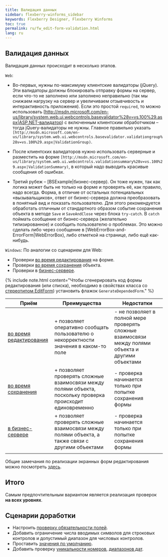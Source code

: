 ```yaml
---
title: Валидация данных
sidebar: flexberry-winforms_sidebar
keywords: Flexberry Designer, Flexberry Winforms
toc: true
permalink: ru/fw_edit-form-validation.html
lang: ru
---
```


## Валидация данных

Валидация данных происходит в несколько этапов.

`Web`:
* Во-первых, нужны по-максимуму клиентские валидаторы (jQuery). Эти валидаторы должны блокировать отправку формы на сервер, если что-то не заполнено или заполнено неправильно (так мы снижаем нагрузку на сервер и увеличиваем отзывчивость и интерактивность приложения). Если это простой `required`, то можно использовать [http://msdn.microsoft.com/en-us/library/system.web.ui.webcontrols.basevalidator%28v=vs.100%29.aspx|ASP.NET-валидатор) с включенным клиентским обработчиком – тогда jQuery-валидаторы не нужны. Главное правильно указать `[http://msdn.microsoft.com/en-us/library/system.web.ui.webcontrols.basevalidator.validationgroup%28v=vs.100%29.aspx|ValidationGroup)`. 


* После клиентских валидаторов нужно использовать серверные и разместить на форме `[http://msdn.microsoft.com/en-us/library/system.web.ui.webcontrols.validationsummary%28v=vs.100%29.aspx|ValidationSummary)`, в который надо выводить красивые сообщения об ошибках. 


* Третий рубеж – [BSExample|бизнес-сервер). Он тоже нужен, так как логика может быть не только на форме и проверять её, как правило, надо всегда. Форма, в отличие от остальных потенциальных «вызывальщиков», ответ от бизнес-сервера должна преобразовать в понятный вид и показать пользователю. Для этого рекомендуется обработать отличным от стандартного образом событие сохранения объекта в методе `Save` и `SaveAndClose` через блока `try-catch`. В `catch` поймать сообщение от бизнес-сервера (желательно типизированное) и сообщить пользователю о проблемах. Это можно сделать либо через сообщение в [WebErrorBox-and-ErrorForm|WebErrorBox), либо отметкой на странице, либо ещё как-нибудь.

`Windows`:
По аналогии со сценарием для Web:
* Проверки [во время редактирования](fw_check-form-field-during-edit.html) на форме.
* Проверки [во время сохранения](fw_check-form-field-during-save.html) объекта.
* Проверки в [бизнес-сервере](BSExample.html).

{% include note.html content="Чтобы сгенерировать код формы редактирования (или списка), необходимо в свойствах класса со [стереотипом EditForm](fd_editform.html)) установить флажок `GenerateDependedForm`." %}

| Приём | Преимущества | Недостатки|
|--|--|--|
| [во время редактирования](fw_check-form-field-during-edit.html) | + позволяет оперативно сообщать пользователю о некорректности значения в каком-то поле | - не позволяет в полной мере проверять сложные взаимосвязи между полями объекта и другими объектами
| [во время сохранения](fw_check-form-field-during-save.html) | + позволяет проверять сложные взаимосвязи между полями объекта, поскольку проверка происходит единовременно | - проверка начинается только при попытке сохранения формы
| [в бизнес-сервере](BSExample.html) | + позволяет проверять сложные взаимосвязи между полями объекта, а также связи с другими объектами |  - проверка начинается только при попытке сохранения формы
|||

Общие замечания по реализации экранных форм редактирования можно посмотреть [здесь](Реализация-пользовательского-интерфеиса-экранных-форм-редактирования.html).



## Итого

Самым предпочтительным вариантом является реализация проверок __на всех уровнях__.

## Сценарии доработки

* Настроить [проверку обязательности полей](fw_check-not-null-fields.html).
* Добавить ограничение числа вводимых символов для строковых контролов и допустимый диапазон для числовых контролов.
* Проставить [значения по умолчанию](FeaturesOfDafaultValueAssignment.html).
* Добавить проверку [уникальности номеров](BSUniqueDataCheck.html), [диапазонов дат](fo_func-between.html).









